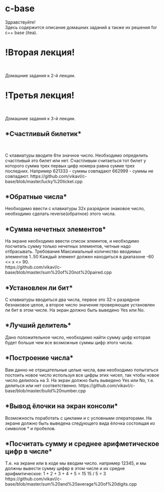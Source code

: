 # c-base

<p>Здравствуйте!<br>
Здесь содержится описание домашних заданий а также их решения for c++ base (itea).<br></p>
<h1>!Вторая лекция!</h1><br>
<p>Домашние задания к 2-й лекции.</p>
<h1>!Третья лекция!</h1><br>
<p>Домашние задания к 3-й лекции.</p>
<h2>*Счастливый билетик*</h2><br>
<p>С клавиатуры вводите 6ти значное число. Необходимо определить счастливый это билет или нет. Счастливым считаеться тот билет у которого сумма трех первых цифр номера равна сумме трех последних.
Например 621333 - суммы совпадают 662999 - суммы не совпадают.
https://github.com/vikavl/c-base/blob/master/lucky%20ticket.cpp </p>

<h2>*Обратные числа*<br></h2>
<p>Необходимо ввести с клавиатуры 32х разрядное знаковое число, необходимо сделать reverse(обратное) этого числа.</p>

<h2>*Сумма нечетных элементов*<br></h2>
<p>На экране необходимо ввести список элемнтов, и необходимо посчитать сумму только нечетных элементов, четные надо отбрасывать. Требования Максимальный количество вводимых элементов 1..50 Каждый элемент должен находиться в диапазоне -60 <= x <= 90.<br>
https://github.com/vikavl/c-base/blob/master/sum%20of%20not%20paired.cpp </p>

<h2>*Установлен ли бит*<br></h2>
<p>С клавиатуры вводиться два числа, первое это 32-х разрядное безнаковое целое, а второе число значение проверяющее установлен ли бит в этом числе. На экран должно быть выведено Yes или No.</p>

<h2>*Лучший делитель*<br></h2>
<p>Дано положительное число, необходимо найти сумму цифр которая будет больше чем все возможные суммы цифр этого числа.</p>

<h2>*Построение числа*<br></h2>
<p>Вам данно не отрицательные целые числа, вам необходимо попытаться постоить новое число используя все цифры этих чисел, так чтобы новое число делилось на 3. На экран должно быть выведено Yes или No, т.е. делиться или нет соответственно. https://github.com/vikavl/c-base/blob/master/build%20number.cpp</p>

<h2>*Вывод ёлочки на экран консоли*<br></h2>
<p>Возможность поработать с циклами и с условными операторами. На экране должно быть выведена следующего вида ёлочка состоящая из символов * и пробелов.</p>

<h2>*Посчитать сумму и среднее арифметическое цифр в числе*<br></h2>
<p>Т.е. на экране или в коде мы вводим число. например 12345, и мы должны вывести сумму цифвр в этом числе и их средне арифмитическое:
1 + 2 + 3 + 4 + 5 = 15
15 / 5 = 3
<br>https://github.com/vikavl/c-base/blob/master/sum%20and%20average%20of%20digits.cpp</p>

<h2><br></h2>
<h2><br></h2>
<h2><br></h2>
<h2><br></h2>
<h2><br></h2>
